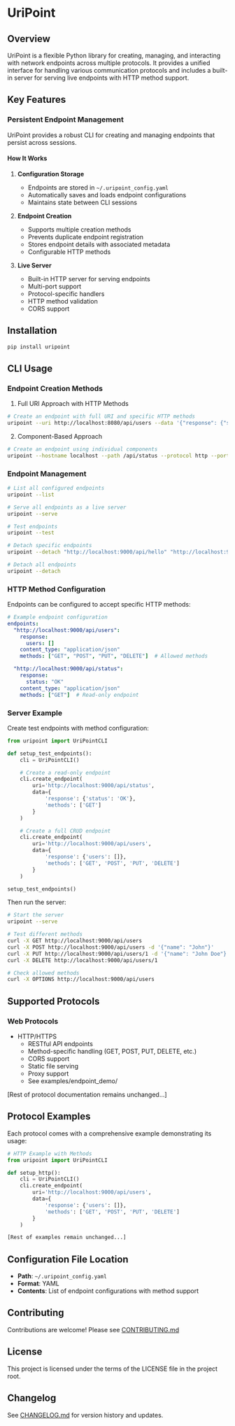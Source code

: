 # UriPoint

## Overview

UriPoint is a flexible Python library for creating, managing, and interacting with network endpoints across multiple protocols. It provides a unified interface for handling various communication protocols and includes a built-in server for serving live endpoints with HTTP method support.

## Key Features

### Persistent Endpoint Management
UriPoint provides a robust CLI for creating and managing endpoints that persist across sessions.

#### How It Works
1. **Configuration Storage**
   - Endpoints are stored in `~/.uripoint_config.yaml`
   - Automatically saves and loads endpoint configurations
   - Maintains state between CLI sessions

2. **Endpoint Creation**
   - Supports multiple creation methods
   - Prevents duplicate endpoint registration
   - Stores endpoint details with associated metadata
   - Configurable HTTP methods

3. **Live Server**
   - Built-in HTTP server for serving endpoints
   - Multi-port support
   - Protocol-specific handlers
   - HTTP method validation
   - CORS support

## Installation

```bash
pip install uripoint
```

## CLI Usage

### Endpoint Creation Methods

1. Full URI Approach with HTTP Methods
```bash
# Create an endpoint with full URI and specific HTTP methods
uripoint --uri http://localhost:8080/api/users --data '{"response": {"status": "OK"}}' --method GET POST PUT
```

2. Component-Based Approach
```bash
# Create an endpoint using individual components
uripoint --hostname localhost --path /api/status --protocol http --port 8001 --data '{"status": "OK"}' --method GET
```

### Endpoint Management

```bash
# List all configured endpoints
uripoint --list

# Serve all endpoints as a live server
uripoint --serve

# Test endpoints
uripoint --test

# Detach specific endpoints
uripoint --detach "http://localhost:9000/api/hello" "http://localhost:9001/metrics"

# Detach all endpoints
uripoint --detach
```

### HTTP Method Configuration

Endpoints can be configured to accept specific HTTP methods:

```yaml
# Example endpoint configuration
endpoints:
  "http://localhost:9000/api/users":
    response:
      users: []
    content_type: "application/json"
    methods: ["GET", "POST", "PUT", "DELETE"]  # Allowed methods

  "http://localhost:9000/api/status":
    response:
      status: "OK"
    content_type: "application/json"
    methods: ["GET"]  # Read-only endpoint
```

### Server Example

Create test endpoints with method configuration:

```python
from uripoint import UriPointCLI

def setup_test_endpoints():
    cli = UriPointCLI()

    # Create a read-only endpoint
    cli.create_endpoint(
        uri='http://localhost:9000/api/status',
        data={
            'response': {'status': 'OK'},
            'methods': ['GET']
        }
    )

    # Create a full CRUD endpoint
    cli.create_endpoint(
        uri='http://localhost:9000/api/users',
        data={
            'response': {'users': []},
            'methods': ['GET', 'POST', 'PUT', 'DELETE']
        }
    )

setup_test_endpoints()
```

Then run the server:
```bash
# Start the server
uripoint --serve

# Test different methods
curl -X GET http://localhost:9000/api/users
curl -X POST http://localhost:9000/api/users -d '{"name": "John"}'
curl -X PUT http://localhost:9000/api/users/1 -d '{"name": "John Doe"}'
curl -X DELETE http://localhost:9000/api/users/1

# Check allowed methods
curl -X OPTIONS http://localhost:9000/api/users
```

## Supported Protocols

### Web Protocols
- HTTP/HTTPS
  - RESTful API endpoints
  - Method-specific handling (GET, POST, PUT, DELETE, etc.)
  - CORS support
  - Static file serving
  - Proxy support
  - See examples/endpoint_demo/

[Rest of protocol documentation remains unchanged...]

## Protocol Examples

Each protocol comes with a comprehensive example demonstrating its usage:

```python
# HTTP Example with Methods
from uripoint import UriPointCLI

def setup_http():
    cli = UriPointCLI()
    cli.create_endpoint(
        uri='http://localhost:9000/api/users',
        data={
            'response': {'users': []},
            'methods': ['GET', 'POST', 'PUT', 'DELETE']
        }
    )

[Rest of examples remain unchanged...]
```

## Configuration File Location
- **Path**: `~/.uripoint_config.yaml`
- **Format**: YAML
- **Contents**: List of endpoint configurations with method support

## Contributing
Contributions are welcome! Please see [CONTRIBUTING.md](CONTRIBUTING.md)

## License
This project is licensed under the terms of the LICENSE file in the project root.

## Changelog
See [CHANGELOG.md](CHANGELOG.md) for version history and updates.
